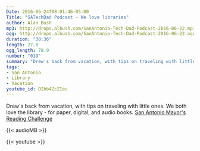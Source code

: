 ```yaml
---
Date: 2016-06-24T08:01:46-05:00
Title: "SATechDad Podcast - We love libraries"
author: Alan Bush
mp3: http://drops.albush.com/SanAntonio-Tech-Dad-Podcast-2016-06-22.mp3
ogg: http://drops.albush.com/SanAntonio-Tech-Dad-Podcast-2016-06-22.ogg
duration: "38:36"
length: 27.8
ogg_length: 78.9
number: "019"
summary: "Drew's back from vacation, with tips on traveling with little ones. We both love the library - for paper, digital, and audio books."
tags:
- San Antonio
- Library
- Vacation
youtube_id: DIbb4ZcZIoc
---
```


Drew's back from vacation, with tips on traveling with little ones. We both love the library - for paper, digital, and audio books.
[San Antonio Mayor's Reading Challenge](http://guides.mysapl.org/summerreading)

<!--more-->

{{< audioMB >}}

{{< youtube >}}
